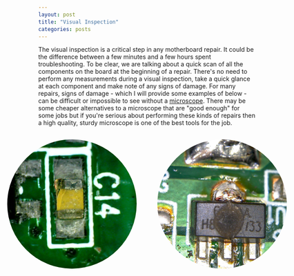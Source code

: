 ```yaml
---
layout: post
title: "Visual Inspection"
categories: posts
---
```


The visual inspection is a critical step in any motherboard repair. It could be the difference between a few minutes and a few hours spent troubleshooting. To be clear, we are talking about a quick scan of all the components on the board at the beginning of a repair. There's no need to perform any measurements during a visual inspection, take a quick glance at each component and make note of any signs of damage. For many repairs, signs of damage - which I will provide some examples of below - can be difficult or impossible to see without a [microscope](/misc/2024/06/22/recommended-tools.html). There may be some cheaper alternatives to a microscope that are "good enough" for some jobs but if you're serious about performing these kinds of repairs then a high quality, sturdy microscope is one of the best tools for the job.
<br/>

<div style="display: flex; justify-content: center; gap: 3rem; padding: 1rem;">
<img src="/assets/burnt_cap.jpg" width="300" height="300" style="border-radius: 50%; object-fit: cover;" />
<img src="/assets/burnt_chip.jpg" width="300" height="300" style="border-radius: 50%; object-fit: cover;" />
</div>
